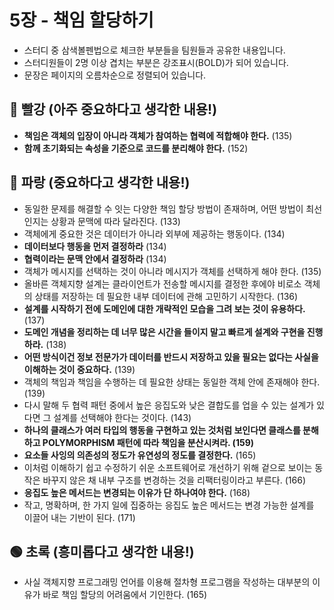 # 5장 - 책임 할당하기
- 스터디 중 삼색볼펜법으로 체크한 부분들을 팀원들과 공유한 내용입니다.
- 스터디원들이 2명 이상 겹치는 부분은 강조표시(BOLD)가 되어 있습니다.
- 문장은 페이지의 오름차순으로 정렬되어 있습니다.

## 🔴 빨강 (아주 중요하다고 생각한 내용!)
- **책임은 객체의 입장이 아니라 객체가 참여하는 협력에 적합해야 한다.** (135)
- **함께 초기화되는 속성을 기준으로 코드를 분리해야 한다.** (152)

## 🔵 파랑 (중요하다고 생각한 내용!)
- 동일한 문제를 해결할 수 잇는 다양한 책임 할당 방법이 존재하며, 어떤 방법이 최선인지는 상황과 문맥에 따라 달라진다. (133)
- 객체에게 중요한 것은 데이터가 아니라 외부에 제공하는 행동이다. (134)
- **데이터보다 행동을 먼저 결정하라** (134)
- **협력이라는 문맥 안에서 결정하라** (134)
- 객체가 메시지를 선택하는 것이 아니라 메시지가 객체를 선택하게 해야 한다. (135)
- 올바른 객체지향 설계는 클라이언트가 전송할 메시지를 결정한 후에야 비로소 객체의 상태를 저장하는 데 필요한 내부 데이터에 관해 고민하기 시작한다. (136)
- **설계를 시작하기 전에 도메인에 대한 개략적인 모습을 그려 보는 것이 유용하다.** (137)
- **도메인 개념을 정리하는 데 너무 많은 시간을 들이지 말고 빠르게 설계와 구현을 진행하라.** (138)
- **어떤 방식이건 정보 전문가가 데이터를 반드시 저장하고 있을 필요는 없다는 사실을 이해하는 것이 중요하다.** (139)
- 객체의 책임과 책임을 수행하는 데 필요한 상태는 동일한 객체 안에 존재해야 한다. (139)
- 다시 말해 두 협력 패턴 중에서 높은 응집도와 낮은 결합도를 업을 수 있는 설계가 있다면 그 설계를 선택해야 한다는 것이다. (143)
- **하나의 클래스가 여러 타입의 행동을 구현하고 있는 것처럼 보인다면 클래스를 분해하고 POLYMORPHISM 패턴에 따라 책임을 분산시켜라. (159)**
- **요소들 사잉의 의존성의 정도가 유연성의 정도를 결정한다.** (165)
- 이처럼 이해하기 쉽고 수정하기 쉬운 소프트웨어로 개선하기 위해 겉으로 보이는 동작은 바꾸지 않은 채 내부 구조를 변경하는 것을 리팩터링이라고 부른다. (166)
- **응집도 높은 메서드는 변경되는 이유가 단 하나여야 한다.** (168)
- 작고, 명확하며, 한 가지 일에 집중하는 응집도 높은 메서드는 변경 가능한 설계를 이끌어 내는 기반이 된다. (171)
   
  
## 🟢 초록 (흥미롭다고 생각한 내용!)
- 사실 객체지향 프로그래밍 언어를 이용해 절차형 프로그램을 작성하는 대부분의 이유가 바로 책임 할당의 어려움에서 기인한다. (165)

